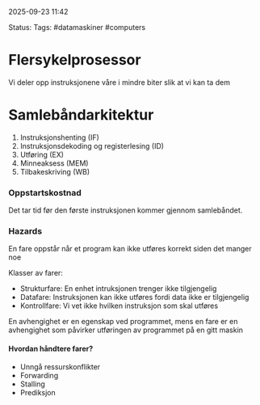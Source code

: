2025-09-23 11:42

Status:
Tags: #datamaskiner #computers

# Flersykelprosessor

Vi deler opp instruksjonene våre i mindre biter slik at vi kan ta dem 

# Samlebåndarkitektur

1. Instruksjonshenting (IF)
2. Instruksjonsdekoding og registerlesing (ID)
3. Utføring (EX)
4. Minneaksess (MEM)
5. Tilbakeskriving (WB)

### Oppstartskostnad
Det tar tid før den første instruksjonen kommer gjennom samlebåndet.

### Hazards
En fare oppstår når et program kan ikke utføres korrekt siden det manger noe

Klasser av farer:
- Strukturfare: En enhet intruksjonen trenger ikke tilgjengelig
- Datafare: Instruksjonen kan ikke utføres fordi data ikke er tilgjengelig
- Kontrollfare: Vi vet ikke hvilken instruksjon som skal utføres

En avhengighet er en egenskap ved programmet, mens en fare er en avhengighet som påvirker utføringen av programmet på en gitt maskin

#### Hvordan håndtere farer?
- Unngå ressurskonflikter
- Forwarding
- Stalling
- Prediksjon